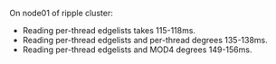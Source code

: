 On node01 of ripple cluster:
- Reading per-thread edgelists takes 115-118ms.
- Reading per-thread edgelists and per-thread degrees 135-138ms.
- Reading per-thread edgelists and MOD4 degrees 149-156ms.
